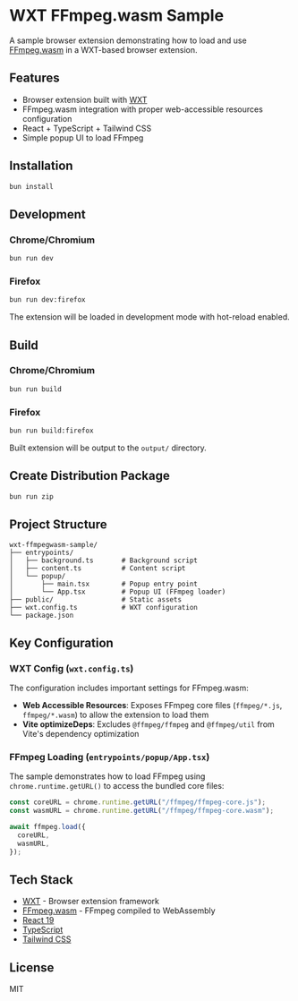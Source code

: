 # WXT FFmpeg.wasm Sample

A sample browser extension demonstrating how to load and use [FFmpeg.wasm](https://github.com/ffmpegwasm/ffmpeg.wasm) in a WXT-based browser extension.

## Features

- Browser extension built with [WXT](https://wxt.dev/)
- FFmpeg.wasm integration with proper web-accessible resources configuration
- React + TypeScript + Tailwind CSS
- Simple popup UI to load FFmpeg

## Installation

```bash
bun install
```

## Development

### Chrome/Chromium

```bash
bun run dev
```

### Firefox

```bash
bun run dev:firefox
```

The extension will be loaded in development mode with hot-reload enabled.

## Build

### Chrome/Chromium

```bash
bun run build
```

### Firefox

```bash
bun run build:firefox
```

Built extension will be output to the `output/` directory.

## Create Distribution Package

```bash
bun run zip
```

## Project Structure

```
wxt-ffmpegwasm-sample/
├── entrypoints/
│   ├── background.ts       # Background script
│   ├── content.ts          # Content script
│   └── popup/
│       ├── main.tsx        # Popup entry point
│       └── App.tsx         # Popup UI (FFmpeg loader)
├── public/                 # Static assets
├── wxt.config.ts           # WXT configuration
└── package.json
```

## Key Configuration

### WXT Config (`wxt.config.ts`)

The configuration includes important settings for FFmpeg.wasm:

- **Web Accessible Resources**: Exposes FFmpeg core files (`ffmpeg/*.js`, `ffmpeg/*.wasm`) to allow the extension to load them
- **Vite optimizeDeps**: Excludes `@ffmpeg/ffmpeg` and `@ffmpeg/util` from Vite's dependency optimization

### FFmpeg Loading (`entrypoints/popup/App.tsx`)

The sample demonstrates how to load FFmpeg using `chrome.runtime.getURL()` to access the bundled core files:

```typescript
const coreURL = chrome.runtime.getURL("/ffmpeg/ffmpeg-core.js");
const wasmURL = chrome.runtime.getURL("/ffmpeg/ffmpeg-core.wasm");

await ffmpeg.load({
  coreURL,
  wasmURL,
});
```

## Tech Stack

- [WXT](https://wxt.dev/) - Browser extension framework
- [FFmpeg.wasm](https://github.com/ffmpegwasm/ffmpeg.wasm) - FFmpeg compiled to WebAssembly
- [React 19](https://react.dev/)
- [TypeScript](https://www.typescriptlang.org/)
- [Tailwind CSS](https://tailwindcss.com/)

## License

MIT
